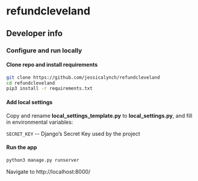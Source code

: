 # refundcleveland

## Developer info

### Configure and run locally

#### Clone repo and install requirements

```sh
git clone https://github.com/jessicalynch/refundcleveland
cd refundcleveland
pip3 install -r requirements.txt
```
#### Add local settings
Copy and rename **local_settings_template.py** to **local_settings.py**, and fill in environmental variables:

`SECRET_KEY` -- Django’s Secret Key used by the project

#### Run the app

```sh
python3 manage.py runserver
```

Navigate to http://localhost:8000/
